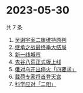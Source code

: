 # 2023-05-30

共 7 条

<!-- BEGIN -->
<!-- 最后更新时间 Tue May 30 2023 18:09:26 GMT+0800 (China Standard Time) -->

1. [吴谢宇案二审维持原判](https://www.zhihu.com/search?q=吴谢宇案二审维持原判)
1. [继承之战最终季大结局](https://www.zhihu.com/search?q=继承之战最终季大结局)
1. [新一线城市](https://www.zhihu.com/search?q=新一线城市)
1. [鬼谷八荒正式版上线](https://www.zhihu.com/search?q=鬼谷八荒正式版上线)
1. [俄对乌开出停火「四要求」](https://www.zhihu.com/search?q=俄对乌开出停火「四要求」)
1. [载荷专家将首登天宫](https://www.zhihu.com/search?q=载荷专家将首登天宫)
1. [科学应对「二阳」](https://www.zhihu.com/search?q=科学应对「二阳」)

<!-- END -->

